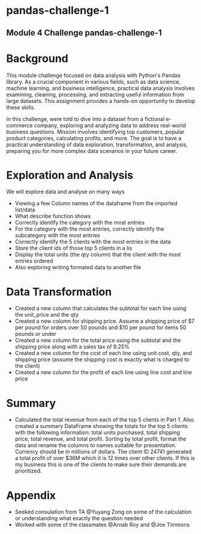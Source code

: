 # pandas-challenge-1
## Module 4 Challenge pandas-challenge-1

# Background
This module challenge focused on data analysis with Python's Pandas library. As a crucial component in various fields, such as data science, machine learning, and business intelligence, practical data analysis involves examining, cleaning, processing, and extracting useful information from large datasets. This assignment provides a hands-on opportunity to develop these skills.

In this challenge, were told to dive into a dataset from a fictional e-commerce company, exploring and analyzing data to address real-world business questions. Mission involves identifying top customers, popular product categories, calculating profits, and more. The goal is to have a practical understanding of data exploration, transformation, and analysis, preparing you for more complex data scenarios in your future career.

# Exploration and Analysis
We will explore data and analyse on many ways
-   Viewing a few Column names of the dataframe from the imported list/data
-   What describe function shows
-   Correctly identify the category with the most entries
-   For the category with the most entries, correctly identify the subcategory with the most entries
-   Correctly identify the 5 clients with the most entries in the data
-   Store the client ids of those top 5 clients in a lis
-   Display the total units (the qty column) that the client with the most entries ordered
-   Also exploring writing formated data to another file

# Data Transformation
-   Created a new column that calculates the subtotal for each line using the unit_price and the qty
-   Created a new column for shipping price. Assume a shipping price of $7 per pound for orders over 50 pounds and $10 per pound for items 50 pounds or under
-   Created a new column for the total price using the subtotal and the shipping price along with a sales tax of 9.25%
-   Created a new column for the cost of each line using unit cost, qty, and shipping price (assume the shipping cost is exactly what is charged to the client)
-   Created a new column for the profit of each line using line cost and line price

# Summary
-  Calculated the total revenue from each of the top 5 clients in Part 1. Also created a summary DataFrame showing the totals for the top 5 clients with the following information: total units purchased, total shipping price, total revenue, and total profit. Sorting by total profit, format the data and rename the columns to names suitable for presentation. Currency should be in millions of dollars. The client ID 24741 generated a total profit of over $36M which it is 12 times over other clients. If this is my business this is one of the clients to make sure their demands are prioritized.


# Appendix
- Seeked consulation from TA @Yuyang Zong on some of the calculation or understanding what exactly the question needed
- Worked with some of the classmates @Arnab Roy and @Joe Timmons





